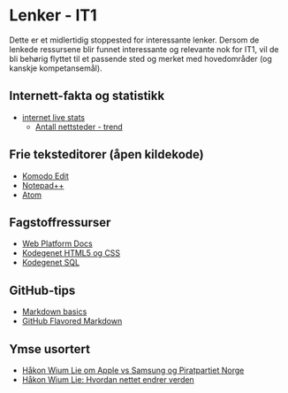 Lenker - IT1
============

Dette er et midlertidig stoppested for interessante lenker. Dersom de lenkede ressursene blir funnet interessante og relevante nok for IT1, vil de bli behørig flyttet til et passende sted og merket med hovedområder (og kanskje kompetansemål).

Internett-fakta og statistikk
-----------------------------
* [internet live stats](http://www.internetlivestats.com/)
  * [Antall nettsteder - trend](http://www.internetlivestats.com/total-number-of-websites/#trend)


Frie teksteditorer (åpen kildekode)
-----------------------------------
* [Komodo Edit](http://komodoide.com/komodo-edit/)
* [Notepad++](https://notepad-plus-plus.org/)
* [Atom](https://atom.io/)

Fagstoffressurser
-----------------
* [Web Platform Docs](https://docs.webplatform.org/wiki/Main_Page)
* [Kodegenet HTML5 og CSS](https://kodegenet.no/track/html5)
* [Kodegenet SQL](https://kodegenet.no/track/sql)

GitHub-tips
-----------
* [Markdown basics](https://help.github.com/articles/markdown-basics/)
* [GitHub Flavored Markdown](https://help.github.com/articles/github-flavored-markdown/)

Ymse usortert
-------------
* [Håkon Wium Lie om Apple vs Samsung og Piratpartiet Norge](https://www.youtube.com/watch?v=6Ae_2iZem60)
* [Håkon Wium Lie: Hvordan nettet endrer verden](https://www.youtube.com/watch?v=lYkeh5VAGWQ)    
